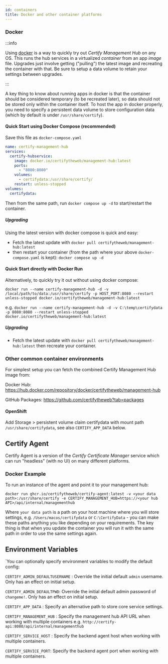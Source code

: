 ```yaml
---
id: containers
title: Docker and other container platforms
---
```

### Docker 
:::info

Using [docker](https://docker.com/) is a way to quickly try out *Certify Management Hub* on any OS. This runs the hub services in a virtualized *container* from an app *image* file. Upgrades just involve getting ("pulling") the latest image and recreating the container with that. Be sure to setup a data volume to retain your settings between upgrades.

:::

A key thing to know about running apps in docker is that the container should be considered temporary (to be recreated later), so data should not be stored only within the container itself. To host the app in docker properly, you need to specify a persistent data volume to store configuration data (which by default is under `/usr/share/certify`).

#### Quick Start using Docker Compose (recommended)
Save this file as `docker-compose.yaml`

```yaml
name: certify-management-hub
services:
  certify-hubservice:
    image: docker.io/certifytheweb/management-hub:latest
    ports:
      - "8080:8080"
    volumes:
      - certifydata:/usr/share/certify/
    restart: unless-stopped
volumes:
  certifydata:
```

Then from the same path, run `docker compose up -d` to start/restart the container. 

##### Upgrading

Using the latest version with docker compose is quick and easy:
- Fetch the latest update with `docker pull certifytheweb/management-hub:latest` 
- then restart your container (from the path where your above `docker-compose.yaml` is kept): `docker compose up -d`

#### Quick Start directly with Docker Run
Alternatively, to quickly try it out without using docker compose:

`docker run --name certify-management-hub -d -v /local/path/to/data:/usr/share/certify -p HOST_PORT:8080 --restart unless-stopped docker.io/certifytheweb/management-hub:latest` 

e.g. `docker run --name certify-management-hub -d -v C:\temp\certifydata -p 8080:8080 --restart unless-stopped docker.io/certifytheweb/management-hub:latest`

##### Upgrading

- Fetch the latest update with `docker pull certifytheweb/management-hub:latest` then recreate your container.

### Other common container environments

For simplest setup you can fetch the combined Certify Management Hub image from:

Docker Hub: https://hub.docker.com/repository/docker/certifytheweb/management-hub

GitHub Packages: https://github.com/certifytheweb?tab=packages

#### OpenShift
Add Storage > persistent volume claim certifydata with mount path `/usr/share/certifydata`, see also `CERTIFY_APP_DATA` below.

## Certify Agent
Certify Agent is a version of the *Certify Certificate Manager* service which can run "headless" (with no UI) on many different platforms.

### Docker Example

To run an instance of the agent and point it to your management hub:

`docker run ghcr.io/certifytheweb/certify-agent:latest -v <your data path>:/usr/share/certify -e CERTIFY_MANAGEMENT_HUB=https://<your hub API>/api/internal/managementhub`

Where `your data path` is a path on your host machine where you will store settings, e.g. `/Users/macos/certifydata` or `C:\CertifyData` - you can make these paths anything you like depending on your requirements. The key thing is that when you update the container you will run it with the same path in order to use the same settings again.


## Environment Variables

`You can optionally specify environment variables to modify the default config:

`CERTIFY_ADMIN_DEFAULTUSERNAME` : Override the initial default `admin` username. Only has an effect on initial setup.

`CERTIFY_ADMIN_DEFAULTPWD`: Override the initial default admin password of `changeme!`. Only has an effect on initial setup.

`CERTIFY_APP_DATA` : Specify an alternative path to store core service settings.

`CERTIFY_MANAGEMENT_HUB` : Specify the management hub API URL when working with multiple containers e.g. `http://certify-api:8080/api/internal/managementhub`

`CERTIFY_SERVICE_HOST` : Specify the backend agent host when working with multiple containers.

`CERTIFY_SERVICE_PORT`: Specify the backend agent port when working with multiple containers.